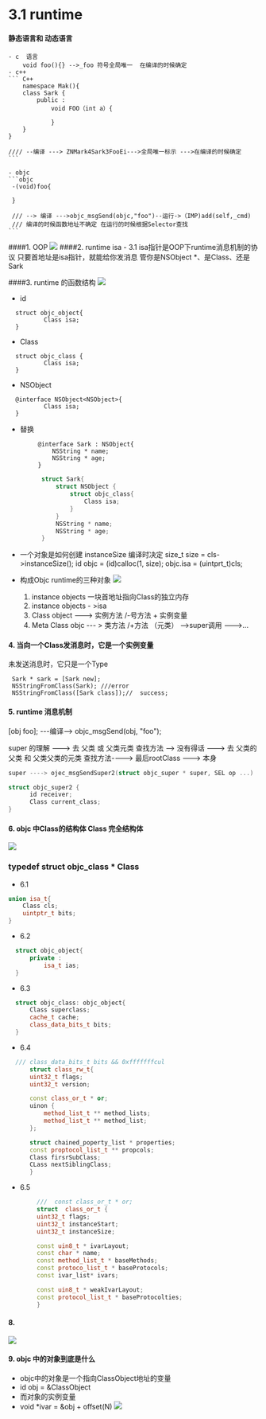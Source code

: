 # 3.1 runtime

#### 静态语言和 动态语言
	- c  语言
		void foo(){} -->_foo 符号全局唯一  在编译的时候确定
	- c++
	``` C++
	    namespace Mak(){
	    class Sark {
	        public :
	            void FOO（int a）{
	
	            }
	    }
	} 
	
	//// --编译 ---> ZNMark4Sark3FooEi--->全局唯一标示 --->在编译的时候确定
	```
		
	- objc
	```objc
	 -(void)foo{
	
	 }
	
	 /// --> 编译 --->objc_msgSend(objc,"foo")--运行->（IMP)add(self,_cmd)
	 /// 编译的时候函数地址不确定 在运行的时候根据Selector查找
	```



####1. OOP
![](./image/1.0.png)
####2. runtime  isa
	- 3.1 isa指针是OOP下runtime消息机制的协议 只要首地址是isa指针，就能给你发消息 管你是NSObject *、是Class、还是Sark 

####3. runtime 的函数结构
  ![](./image/2.0.png)

  - id 
  ```objc
  	struct objc_object{
            Class isa;
  	}
  ```

  - Class 
  ```objc
  	struct objc_class {
            Class isa;
  	}
  ```

  - NSObject 
  ```objc
  	@interface NSObject<NSObject>{
            Class isa;
  	}
  ```


* 替换
  ```objc
       @interface Sark : NSObject{
           NSString * name;
           NSString * age;
       }
  ```

   ```c++
         struct Sark{
             struct NSObject {
                 struct objc_class{
                     Class isa;
                 }
             }
             NSString * name;
             NSString * age;
         }
   ```


* 一个对象是如何创建
	instanceSize 编译时决定
	size_t size = cls->instanceSize();
	id objc = (id)calloc(1, size);
	objc.isa = (uintprt_t)cls;

* 构成Objc runtime的三种对象
  ![](./image/3.0.png)
  
   1. instance objects  一块首地址指向Class的独立内存
   2. instance objects - >isa 
   3. Class object ---> 实例方法 /-号方法  + 实例变量  
   4. Meta Class objc --- > 类方法  /+方法 （元类） -->super调用 --->...


#### 4. 当向一个Class发消息时，它是一个实例变量
   未发送消息时，它只是一个Type
   ```objc
   	Sark * sark = [Sark new];
   	NSStringFromClass(Sark); ///error
   	NSStringFromClass([Sark class]);//  success;
   ```

#### 5. runtime 消息机制
  [obj foo]; ---编译--> objc_msgSend(obj, "foo");

  super 的理解 ---> 去 父类 或 父类元类  查找方法 --> 没有得话 ---> 去 父类的父类 和 父类父类的元类  查找方法----> 最后rootClass ---> 本身

  ```c++
  super ----> ojec_msgSendSuper2(struct objc_super * super, SEL op ...)
  
  struct objc_super2 {
        id receiver;
        Class current_class;
  }
  ```

#### 6. objc 中Class的结构体  Class 完全结构体
  ![](./image/4.0.png)
   ### typedef struct objc_class * Class

   - 6.1  
   ```c++
   union isa_t{
       Class cls;
       uintptr_t bits;
   }
   ```

   -  6.2    
  ```c++
   	struct objc_object{
        private :
        	isa_t ias;
   	}
  ```
   -  6.3     
  ```c++
   	struct objc_class: objc_object{
        Class superclass;
        cache_t cache;
        class_data_bits_t bits;
   	}
  ```

   - 6.4
  ```c++
    /// class_data_bits_t bits && 0xfffffffcul 
        struct class_rw_t{
        uint32_t flags;
        uint32_t version;

        const class_or_t * or;
        uinon {
            method_list_t ** method_lists;
            method_list_t ** method_list;
        };

        struct chained_poperty_list * properties;
        const proptocol_list_t ** propcols;
        Class firsrSubClass;
        CLass nextSiblingClass;
        }
  ```

 - 6.5 

```c++
        ///  const class_or_t * or;
        struct  class_or_t {
        uint32_t flags;
        uint32_t instanceStart;
        uint32_t instanceSize;

        const uin8_t * ivarLayout;
        const char * name;
        const method_list_t * baseMethods;
        const protoco_list_t * baseProtocols;
        const ivar_list* ivars;

        const uin8_t * weakIvarLayout;
        const protocol_list_t * baseProtocolties;
        }
```

#### 8.  

![](./image/5.0.png)

#### 9. objc 中的对象到底是什么
-  objc中的对象是一个指向ClassObject地址的变量
-  id obj = &ClassObject 
-  而对象的实例变量
-  void *ivar = &obj + offset(N)
![](./image/6.0.png)